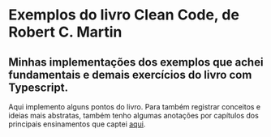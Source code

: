 
# Exemplos do livro Clean Code, de Robert C. Martin

## Minhas implementações dos exemplos que achei fundamentais e demais exercícios do livro com Typescript.

Aqui implemento alguns pontos do livro. Para também registrar conceitos e ideias mais abstratas, também tenho algumas anotações por capítulos dos principais ensinamentos que captei [aqui](https://daffodil-tempo-c2e.notion.site/b6ab56a801e149e5b4a72c7316b56311?v=9fa66a1127f4493eb5a85694a5ca1e7b).